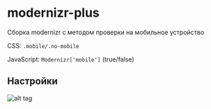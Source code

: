 # modernizr-plus
Сборка modernizr с методом проверки на мобильное устройство

CSS: `.mobile/.no-mobile`

JavaScript: `Modernizr['mobile']` (true/false)

## Настройки

![alt tag](http://dl1.joxi.net/drive/0002/2910/138078/150818/2a9fa600cd.jpg)